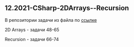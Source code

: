 ## 12.2021-CSharp-2DArrays--Recursion ##

В репозитории задачи из файла по [ссылке](https://github.com/iksergey/HelloCode/blob/01ba5703a6edacaff90de4e55242751083306a7f/ex.md)

2D Arrays - задачи 48-65

Recursion - задачи 66-74
